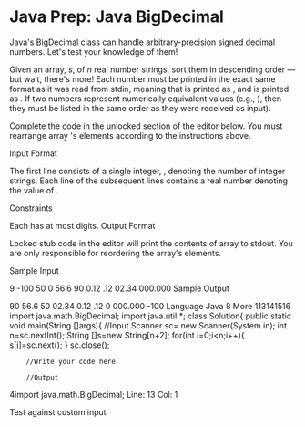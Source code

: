 # Java Prep: Java BigDecimal

Java's BigDecimal class can handle arbitrary-precision signed decimal numbers. Let's test your knowledge of them!

Given an array, _s_, of _n_ real number strings, sort them in descending order — but wait, there's more! Each number must be printed in the exact same format as it was read from stdin, meaning that  is printed as , and  is printed as . If two numbers represent numerically equivalent values (e.g., ), then they must be listed in the same order as they were received as input).

Complete the code in the unlocked section of the editor below. You must rearrange array 's elements according to the instructions above.

Input Format

The first line consists of a single integer, , denoting the number of integer strings.
Each line  of the  subsequent lines contains a real number denoting the value of .

Constraints

Each  has at most  digits.
Output Format

Locked stub code in the editor will print the contents of array  to stdout. You are only responsible for reordering the array's elements.

Sample Input

9
-100
50
0
56.6
90
0.12
.12
02.34
000.000
Sample Output

90
56.6
50
02.34
0.12
.12
0
000.000
-100
Language
Java 8
More
113141516
import java.math.BigDecimal;
import java.util.*;
class Solution{
public static void main(String []args){
//Input
Scanner sc= new Scanner(System.in);
int n=sc.nextInt();
String []s=new String[n+2];
for(int i=0;i<n;i++){
s[i]=sc.next();
}
sc.close();

        //Write your code here

        //Output
4import java.math.BigDecimal;
Line: 13 Col: 1

Test against custom input
